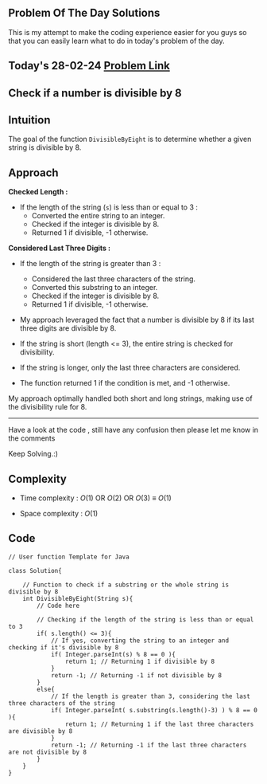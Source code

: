 ## Problem Of The Day Solutions

This is my attempt to make the coding experience easier for you guys so that you can easily learn what to do in today's problem of the day.

## Today's 28-02-24 [Problem Link](https://www.geeksforgeeks.org/problems/check-if-a-number-is-divisible-by-83957/1)
## Check if a number is divisible by 8

## Intuition
The goal of the function `DivisibleByEight` is to determine whether a given string is divisible by 8.

## Approach

**Checked Length :**
   - If the length of the string (`s`) is less than or equal to 3 :
     - Converted the entire string to an integer.
     - Checked if the integer is divisible by 8.
     - Returned 1 if divisible, -1 otherwise.

**Considered Last Three Digits :**
   - If the length of the string is greater than 3 :
     - Considered the last three characters of the string.
     - Converted this substring to an integer.
     - Checked if the integer is divisible by 8.
     - Returned 1 if divisible, -1 otherwise.


- My approach leveraged the fact that a number is divisible by 8 if its last three digits are divisible by 8.
- If the string is short (length <= 3), the entire string is checked for divisibility.
- If the string is longer, only the last three characters are considered.
- The function returned 1 if the condition is met, and -1 otherwise.

My approach optimally handled both short and long strings, making use of the divisibility rule for 8.

---
Have a look at the code , still have any confusion then please let me know in the comments

Keep Solving.:)

## Complexity
- Time complexity : $O(1)$ OR $O(2)$ OR $O(3)$ ${\equiv}$ $O(1)$
<!-- Add your time complexity here, e.g. $$O())$$ -->

- Space complexity : $O(1)$
<!-- Add your space complexity here, e.g. $$O(n)$$ -->
   
## Code 

```
// User function Template for Java

class Solution{
    
    // Function to check if a substring or the whole string is divisible by 8
    int DivisibleByEight(String s){
        // Code here
        
        // Checking if the length of the string is less than or equal to 3
        if( s.length() <= 3){
            // If yes, converting the string to an integer and checking if it's divisible by 8
            if( Integer.parseInt(s) % 8 == 0 ){
                return 1; // Returning 1 if divisible by 8
            }
            return -1; // Returning -1 if not divisible by 8
        }
        else{
            // If the length is greater than 3, considering the last three characters of the string
            if( Integer.parseInt( s.substring(s.length()-3) ) % 8 == 0 ){
                return 1; // Returning 1 if the last three characters are divisible by 8
            }
            return -1; // Returning -1 if the last three characters are not divisible by 8
        }
    }
}
```
